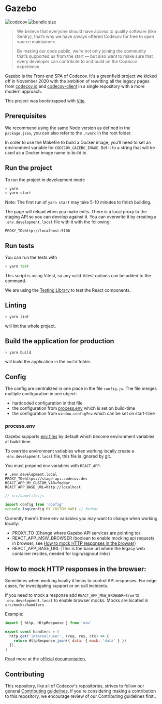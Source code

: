 # Gazebo

[![codecov](https://codecov.io/gh/codecov/gazebo/branch/main/graph/badge.svg?token=UAP786D58M)](https://codecov.io/gh/codecov/gazebo)
[![bundle size](https://codecov.io/github/codecov/gazebo/graph/bundle/gazebo-production-esm/badge.svg)](https://app.codecov.io/github/codecov/gazebo/bundles/main/gazebo-production-esm)

> We believe that everyone should have access to quality software (like Sentry), that’s why we have always offered Codecov for free to open source maintainers.
>
> By making our code public, we’re not only joining the community that’s supported us from the start — but also want to make sure that every developer can contribute to and build on the Codecov experience.

Gazebo is the Front-end SPA of Codecov. It's a greenfield project we kicked off in November 2020 with the ambition of rewriting all the legacy pages from [codecov.io](https://github.com/codecov/codecov.io) and [codecov-client](https://github.com/codecov/codecov-client) in a single repository with a more modern approach.

This project was bootstrapped with [Vite](https://vitejs.dev/).

## Prerequisites

We recommend using the same Node version as defined in the `package.json`, you can also refer to the `.nvmrc` in the root folder.

In order to use the Makefile to build a Docker image, you'll need to set an environment variable for `CODECOV_GAZEBO_IMAGE`. Set it to a string that will be used as a Docker image name to build to.

## Run the project

To run the project in development mode

```bash
> yarn
> yarn start
```

Note: The first run of `yarn start` may take 5-10 minutes to finish building.

The page will reload when you make edits. There is a local proxy to the staging API so you can develop against it. You can overwrite it by creating a `.env.development.local` file with it with the following:

```text
PROXY_TO=http://localhost:5100
```

## Run tests

You can run the tests with

```bash
> yarn test
```

This script is using Vitest, so any valid Vitest options can be added to the command.

We are using the [Testing Library](https://testing-library.com/docs/react-testing-library/intro) to test the React components.

## Linting

```bash
> yarn lint
```

will lint the whole project.

## Build the application for production

```bash
> yarn build
```

will build the application in the `build` folder.

## Config

The config are centralized in one place in the file `config.js`. The file merges multiple configuration in one object:

- hardcoded configuration in that file
- the configuration from [process.env](#processenv) which is set on build-time
- the configuration from `window.configEnv` which can be set on start-time

### process.env

Gazebo supports [env files](https://vite.dev/guide/env-and-mode.html#env-variables-and-modes) by default which become environment variables at build-time.

To override environment variables when working locally create a `.env.development.local` file, this file is ignored by git.

You must prepend env variables with `REACT_APP`.

```text
# .env.development.local
PROXY_TO=https://stage-api.codecov.dev
REACT_APP_MY_CUSTOM_VAR=foobar
REACT_APP_BASE_URL=http://localhost
```

```js
// src/somefile.js

import config from 'config'
console.log(config.MY_CUSTOM_VAR) // foobar
```

Currently there's three env variables you may want to change when working locally:

- PROXY_TO (Change where Gazebo API services are pointing to)
- REACT_APP_MSW_BROWSER (boolean to enable mocking api requests in browser, see [How to mock HTTP responses in the browser](#How-to-mock-HTTP-responses-in-the-browser))
- REACT_APP_BASE_URL (This is the base url where the legacy web container resides, needed for login/signout links)

## How to mock HTTP responses in the browser:

Sometimes when working locally it helps to control API responses. For edge cases, for investigating support or on call incidents.

If you need to mock a response add `REACT_APP_MSW_BROWSER=true` to `.env.development.local` to enable browser mocks.
Mocks are located in `src/mocks/handlers`

Example:

```js
import { http, HttpResponse } from 'msw'

export const handlers = [
  http.get('internal/user', (req, res, ctx) => {
    return HttpResponse.json({ data: { mock: 'data' } })
  }),
]
```

Read more at the [official documentation.](https://mswjs.io/docs/getting-started/mocks/rest-api)

## Contributing

This repository, like all of Codecov's repositories, strives to follow our general [Contributing guidelines](https://github.com/codecov/contributing).
If you're considering making a contribution to this repository, we encourage review of our Contributing guidelines first..
